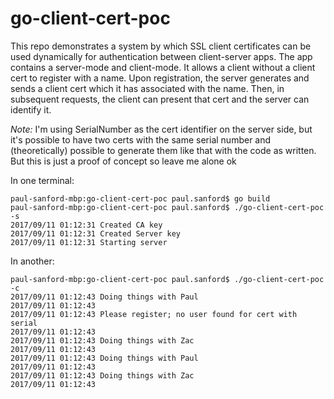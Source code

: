 # go-client-cert-poc
This repo demonstrates a system by which SSL client certificates can be used dynamically for authentication between client-server apps. The app contains a server-mode and client-mode. It allows a client without a client cert to register with a name. Upon registration, the server generates and sends a client cert which it has associated with the name. Then, in subsequent requests, the client can present that cert and the server can identify it.


*Note:* I'm using SerialNumber as the cert identifier on the server side, but it's possible to have two certs with the same serial number and (theoretically) possible to generate them like that with the code as written. But this is just a proof of concept so leave me alone ok

In one terminal:
```
paul-sanford-mbp:go-client-cert-poc paul.sanford$ go build
paul-sanford-mbp:go-client-cert-poc paul.sanford$ ./go-client-cert-poc -s
2017/09/11 01:12:31 Created CA key
2017/09/11 01:12:31 Created Server key
2017/09/11 01:12:31 Starting server
```

In another:
```
paul-sanford-mbp:go-client-cert-poc paul.sanford$ ./go-client-cert-poc -c
2017/09/11 01:12:43 Doing things with Paul
2017/09/11 01:12:43
2017/09/11 01:12:43 Please register; no user found for cert with serial
2017/09/11 01:12:43
2017/09/11 01:12:43 Doing things with Zac
2017/09/11 01:12:43
2017/09/11 01:12:43 Doing things with Paul
2017/09/11 01:12:43
2017/09/11 01:12:43 Doing things with Zac
2017/09/11 01:12:43
```
